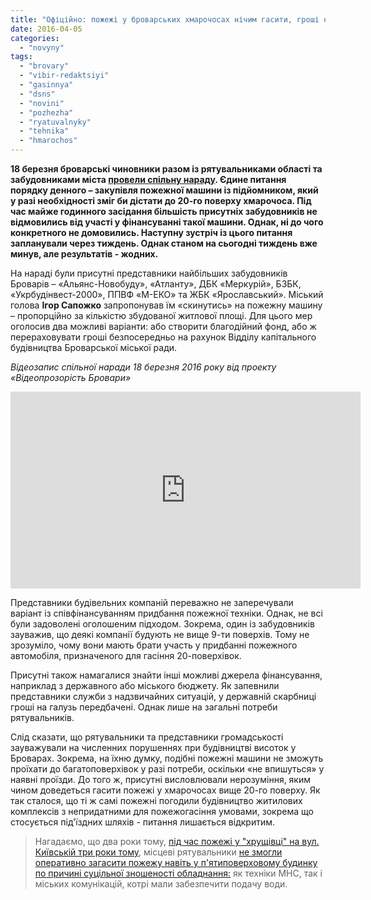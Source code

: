 ```yaml
---
title: "Офіційно: пожежі у броварських хмарочосах нічим гасити, гроші на потрібну техніку шукають"
date: 2016-04-05
categories: 
  - "novyny"
tags: 
  - "brovary"
  - "vibir-redaktsiyi"
  - "gasinnya"
  - "dsns"
  - "novini"
  - "pozhezha"
  - "ryatuvalnyky"
  - "tehnika"
  - "hmarochos"
---
```


**18 березня броварські чиновники разом із рятувальниками області та забудовниками міста [провели спільну нараду](https://youtu.be/FUoqWZru7gg). Єдине питання порядку денного – закупівля пожежної машини із підйомником, який у разі необхідності зміг би дістати до 20-го поверху хмарочоса. Під час майже годинного засідання більшість присутніх забудовників не відмовились від участі у фінансуванні такої машини. Однак, ні до чого конкретного не домовились. Наступну зустріч із цього питання запланували через тиждень. Однак станом на сьогодні тиждень вже минув, але результатів - жодних.**

На нараді були присутні представники найбільших забудовників Броварів – «Альянс-Новобуду», «Атланту», ДБК «Меркурій», БЗБК, «Укрбудінвест-2000», ППВФ «М-ЕКО» та ЖБК «Ярославський». Міський голова **Ігор Сапожко** запропонував їм «скинутись» на пожежну машину – пропорційно за кількістю збудованої житлової площі. Для цього мер оголосив два можливі варіанти: або створити благодійний фонд, або ж перераховувати гроші безпосередньо на рахунок Відділу капітального будівництва Броварської міської ради.

_Відеозапис спільної наради 18 березня 2016 року від проекту «Відеопрозорість Бровари»_

<iframe src="https://www.youtube.com/embed/FUoqWZru7gg" width="560" height="315" frameborder="0" allowfullscreen="allowfullscreen"></iframe>

Представники будівельних компаній переважно не заперечували варіант із співфінансуванням придбання пожежної техніки. Однак, не всі були задоволені оголошеним підходом. Зокрема, один із забудовників зауважив, що деякі компанії будують не вище 9-ти поверхів. Тому не зрозуміло, чому вони мають брати участь у придбанні пожежного автомобіля, призначеного для гасіння 20-поверхівок.

Присутні також намагалися знайти інші можливі джерела фінансування, наприклад з державного або міського бюджету. Як запевнили представники служби з надзвичайних ситуацій, у державній скарбниці гроші на галузь передбачені. Однак лише на загальні потреби рятувальників.

Слід сказати, що рятувальники та представники громадськості зауважували на численних порушеннях при будівництві висоток у Броварах. Зокрема, на їхню думку, подібні пожежні машини не зможуть проїхати до багатоповерхівок у разі потреби, оскільки «не впишуться» у наявні проїзди. До того ж, присутні висловлювали нерозуміння, яким чином доведеться гасити пожежі у хмарочосах вище 20-го поверху. Як так сталося, що ті ж самі пожежні погодили будівництво житилових комплексів з непридатними для пожежогасіння умовами, зокрема що стосується під'їздних шляхів - питання лишається відкритим.

> Нагадаємо, що два роки тому, [під час пожежі у "хрущівці" на вул. Київській три роки тому](https://mpz.brovary.org/brovari-u-vogni-ohoplena-polum-yam-p-yatipoverhivka-prodovzhila-seriyu-rezonansnih-miskih-pozhezh-foto-video/), місцеві рятувальники [не змогли оперативно загасити пожежу навіть у п'ятиповерховому будинку по причині суцільної зношеності обладнання:](https://mpz.brovary.org/u-brovarskih-ryatuvalnikiv-nichim-gasiti-pozhezhi/) як техніки МНС, так і міських комунікацій, котрі мали забезпечити подачу води.
